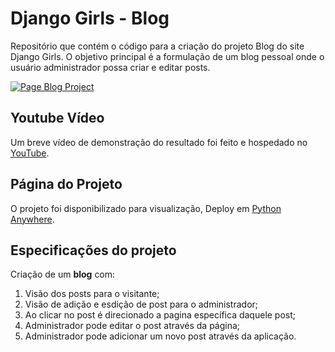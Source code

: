 # Django Girls - Blog

Repositório que contém o código para a criação do projeto Blog do site Django Girls. O objetivo principal é a formulação de um blog pessoal onde o usuário administrador possa criar e editar posts.

[![Page Blog Project](https://uploaddeimagens.com.br/images/004/498/749/full/Dja.png?1686161749)](https://victorpasson.pythonanywhere.com)

## Youtube Vídeo
Um breve vídeo de demonstração do resultado foi feito e hospedado no [YouTube](https://youtu.be/IAjkvZnBut0).

## Página do Projeto

O projeto foi disponibilizado para visualização, Deploy em [Python Anywhere](https://victorpasson.pythonanywhere.com).

## Especificações do projeto

Criação de um **blog** com:

1. Visão dos posts para o visitante;
2. Visão de adição e esdição de post para o administrador;
3. Ao clicar no post é direcionado a pagina específica daquele post;
4. Administrador pode editar o post através da página;
5. Administrador pode adicionar um novo post através da aplicação.
